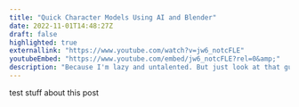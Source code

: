 ```yaml
---
title: "Quick Character Models Using AI and Blender"
date: 2022-11-01T14:48:27Z
draft: false
highlighted: true
externallink: "https://www.youtube.com/watch?v=jw6_notcFLE"
youtubeEmbed: "https://www.youtube.com/embed/jw6_notcFLE?rel=0&amp;"
description: "Because I'm lazy and untalented. But just look at that guy! 2 hours it took me. 2 hours!"
---
```

test stuff about this post

